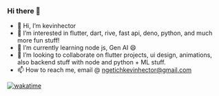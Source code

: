 ### Hi there 👋
- 👋 Hi, I’m kevinhector
- 👀 I’m interested in flutter, dart, rive, fast api, deno, python, and much more fun stuff! 
- 🌱 I’m currently learning node js, Gen AI 😄
- 💞️ I’m looking to collaborate on flutter projects, ui design, animations, also backend stuff with node and python + ML stuff.
- 📫 How to reach me, email @ ngetichkevinhector@gmail.com

[![wakatime](https://wakatime.com/badge/user/b38a6b86-3bb2-4449-825c-d2db67afb371.svg)](https://wakatime.com/@b38a6b86-3bb2-4449-825c-d2db67afb371) 

<!--
**kevinhectorngetich/kevinhectorngetich** is a ✨ _special_ ✨ repository because its `README.md` (this file) appears on your GitHub profile. 



- 🔭 I’m currently working on ...
- 🌱 I’m currently learning ...
- 👯 I’m looking to collaborate on ...
- 🤔 I’m looking for help with ...
- 💬 Ask me about ...
- 📫 How to reach me: ...
- 😄 Pronouns: ...
- ⚡ Fun fact: ... 
-->
